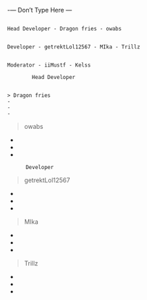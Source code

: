 -— Don’t Type Here —


~~~~~~~~~~~~~~~~~~~~~~~~~~~~~~~~~~~~~~~~~~

Head Developer - Dragon fries - owabs


Developer - getrektLol12567 - MIka - Trillz


Moderator - iiMustf - Kelss

~~~~~~~~~~~~~~~~~~~~~~~~~~~~~~~~~~~~~~~~~~



            Head Developer

~~~~~~~~~~~~~~~~

> Dragon fries
-
-
-

~~~~~~~~~~~~~~~~



> owabs
-
-
-


          Developer


> getrektLol12567
-
-
-



> MIka
-
-
-



> Trillz
-
-
-

